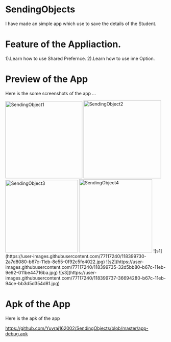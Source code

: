 # SendingObjects

I have made an simple app which use to save the details of the Student.

# Feature of the Appliaction.
1).Learn how to use  Shared Prefernce.
2).Learn how to use ime Option.

# Preview of the App

Here is the some screenshots of the app ...

<img width="241" alt="SendingObject1" src="https://user-images.githubusercontent.com/77117240/116823169-a23dac80-aba0-11eb-86e5-81fb60b29295.png">
<img width="243" alt="SendingObject2" src="https://user-images.githubusercontent.com/77117240/116823189-bc778a80-aba0-11eb-803d-a6cc258d958b.png">
<img width="227" alt="SendingObject3" src="https://user-images.githubusercontent.com/77117240/116823195-c26d6b80-aba0-11eb-98c1-be7ea1fe9079.png">
<img width="229" alt="SendingObject4" src="https://user-images.githubusercontent.com/77117240/116823198-c6998900-aba0-11eb-941b-61c91780168e.png">
![s1](https://user-images.githubusercontent.com/77117240/118399730-2a7d8080-b67c-11eb-8e55-0f92c5fe4022.jpg)
![s2](https://user-images.githubusercontent.com/77117240/118399735-32d5bb80-b67c-11eb-9e92-011be44716ba.jpg)
![s3](https://user-images.githubusercontent.com/77117240/118399737-36694280-b67c-11eb-94ce-bb3d5d354d81.jpg)


# Apk of the App

Here is the apk of the app 

https://github.com/Yuvraj162002/SendingObjects/blob/master/app-debug.apk
